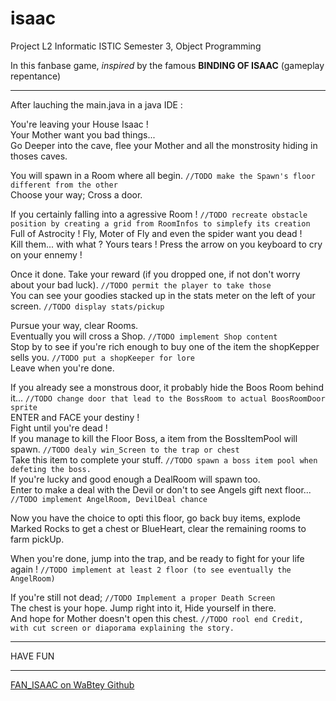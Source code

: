 # isaac
Project L2 Informatic ISTIC Semester 3, Object Programming  


In this fanbase game, _inspired_ by the famous **BINDING OF ISAAC** (gameplay repentance)  

---

After lauching the main.java in a java IDE :  

You're leaving your House Isaac !  
Your Mother want you bad things...  
Go Deeper into the cave, flee your Mother and all the monstrosity hiding in thoses caves.  

You will spawn in a Room where all begin. `//TODO make the Spawn's floor different from the other`  
Choose your way; Cross a door.  

If you certainly falling into a agressive Room ! `//TODO recreate obstacle position by creating a grid from RoomInfos to simplefy its creation`  
Full of Astrocity ! Fly, Moter of Fly and even the spider want you dead !  
Kill them... with what ? Yours tears ! Press the arrow on you keyboard to cry on your ennemy !  

Once it done. Take your reward (if you dropped one, if not don't worry about your bad luck). `//TODO permit the player to take those`  
You can see your goodies stacked up in the stats meter on the left of your screen. `//TODO display stats/pickup`  
  
Pursue your way, clear Rooms.  
Eventually you will cross a Shop. `//TODO implement Shop content`  
Stop by to see if you're rich enough to buy one of the item the shopKepper sells you. `//TODO put a shopKeeper for lore`  
Leave when you're done.  

If you already see a monstrous door, it probably hide the Boos Room behind it... `//TODO change door that lead to the BossRoom to actual BoosRoomDoor sprite`  
ENTER and FACE your destiny !  
Fight until you're dead !  
If you manage to kill the Floor Boss, a item from the BossItemPool will spawn. `//TODO dealy win_Screen to the trap or chest`  
Take this item to complete your stuff. `//TODO spawn a boss item pool when defeting the boss.`  
If you're lucky and good enough a DealRoom will spawn too.  
Enter to make a deal with the Devil or don't to see Angels gift next floor... `//TODO implement AngelRoom, DevilDeal chance`  

Now you have the choice to opti this floor, go back buy items, explode Marked Rocks to get a chest or BlueHeart, clear the remaining rooms to farm pickUp.  

When you're done, jump into the trap, and be ready to fight for your life again ! `//TODO implement at least 2 floor (to see eventually the AngelRoom)`  



If you're still not dead; `//TODO Implement a proper Death Screen`  
The chest is your hope. Jump right into it, Hide yourself in there.  
And hope for Mother doesn't open this chest. `//TODO rool end Credit, with cut screen or diaporama explaining the story.`  

---

HAVE FUN

---
[FAN_ISAAC on WaBtey Github](https://www.github.com/WaBtey/isaac)
